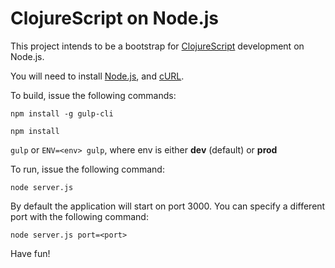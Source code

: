 ClojureScript on Node.js 
========================

This project intends to be a bootstrap for [ClojureScript](http://clojurescript.org) development on Node.js.

You will need to install [Node.js](http://nodejs.org), and [cURL](https://curl.haxx.se).

To build, issue the following commands:
 
  `npm install -g gulp-cli`
 
  `npm install`
  
  `gulp` or `ENV=<env> gulp`, where env is either **dev** (default) or **prod**
  
To run, issue the following command:

  `node server.js`
  
By default the application will start on port 3000. You can specify a different port with the following command:

  `node server.js port=<port>`

Have fun!
